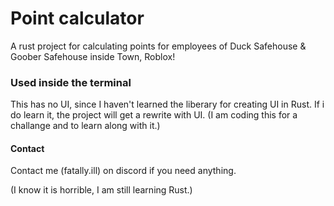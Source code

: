 # Point calculator

A rust project for calculating points for employees of Duck Safehouse & Goober Safehouse inside Town, Roblox!

### Used inside the terminal

This has no UI, since I haven't learned the liberary for creating UI in Rust.
If i do learn it, the project will get a rewrite with UI.
(I am coding this for a challange and to learn along with it.)


#### Contact

Contact me (fatally.ill) on discord if you need anything.

(I know it is horrible, I am still learning Rust.)

